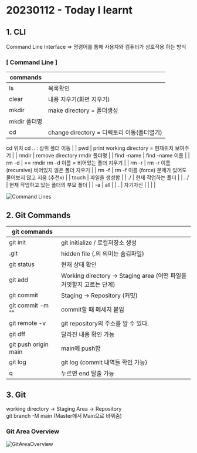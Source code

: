 
# **20230112 - Today I learnt** 

## **1. CLI** 
Command Line Interface  ⇒ 명령어를 통해 사용자와 컴퓨터가 상호작용 하는 방식
### **[ Command Line ]**


| commands     |                                            |
| ------------ | ------------------------------------------ |
| ls           | 목록확인                                   |
| clear        | 내용 지우기(화면 지우기)                   |
| mkdir        | make directory = 폴더생성                  |
| mkdir 폴더명 |
| cd           | change directory = 디렉토리 이동(폴더열기) |
cd 위치
cd .. : 상위 폴더 이동 |
| pwd | print working directory = 현재위치 보여주기  |
| rmdir | remove directory 
rmdir 폴더명 |
| find -name  | find -name 이름  |
| rm -d | == rmdir
rm -d 이름  = 비어있는 폴더 지우기  |
| rm -r | rm -r 이름 (recursive)  비어있지 않은 폴더 지우기  |
| rm -f | rm -f 이름 (force) 문제가 있어도 물어보지 않고 지움 (추천x) |
| touch | 파일을 생성함  |
| ./ | 현재 작업하는 폴더 |
| ../ | 현재 작업하고 있는 폴더의 부모 폴더  |
| -a | all |
| . | 자기자신 |
|  |  |

![Command Lines](https://s3.us-west-2.amazonaws.com/secure.notion-static.com/242dc71c-a2e6-45ef-99a8-5eb662f88fd7/Untitled.png?X-Amz-Algorithm=AWS4-HMAC-SHA256&X-Amz-Content-Sha256=UNSIGNED-PAYLOAD&X-Amz-Credential=AKIAT73L2G45EIPT3X45%2F20230112%2Fus-west-2%2Fs3%2Faws4_request&X-Amz-Date=20230112T063239Z&X-Amz-Expires=86400&X-Amz-Signature=17ec020e17b0c88c7be3996c98f71a619e4c43900021f80fab5b6855d19ac76f&X-Amz-SignedHeaders=host&response-content-disposition=filename%3D%22Untitled.png%22&x-id=GetObject)<br>



## **2. Git Commands**


| git commands         |                                                                     |
| -------------------- | ------------------------------------------------------------------- |
| git init             | git initialize / 로컬저장소 생성                                    |
| .git                 | hidden file (.의 의미는 숨김파일)                                   |
| git status           | 현재 상태 확인                                                      |
| git add              | Working directory → Staging area (어떤 파일을 커밋할지 고르는 단계) |
| git commit           | Staging → Repository (커밋)                                         |
| git commit -m ""     | commit할 때 메세지 붙임                                             |
| git remote -v        | git repository의 주소를 알 수 있다.                                 |
| git dff              | 달라진 내용 확인 가능                                               |
| git push origin main | main에 push함                                                       |
| git log              | git log (commit 내역들 확인 가능)                                   |
| q                    | 누르면 end 탈출 가능                                                |

## **3. Git**
working directory → Staging Area → Repository<br> 
git branch -M main (Master에서 Main으로 바꿔줌)

### **Git Area Overview**
![GitAreaOverview](https://s3.us-west-2.amazonaws.com/secure.notion-static.com/63f1d338-fd63-40a9-97d9-87d4c845d377/Untitled.png?X-Amz-Algorithm=AWS4-HMAC-SHA256&X-Amz-Content-Sha256=UNSIGNED-PAYLOAD&X-Amz-Credential=AKIAT73L2G45EIPT3X45%2F20230112%2Fus-west-2%2Fs3%2Faws4_request&X-Amz-Date=20230112T063651Z&X-Amz-Expires=86400&X-Amz-Signature=cd138e29df7db589df34d2696921edf4c1dc88a950d6b5c23c8faf112db37945&X-Amz-SignedHeaders=host&response-content-disposition=filename%3D%22Untitled.png%22&x-id=GetObject)